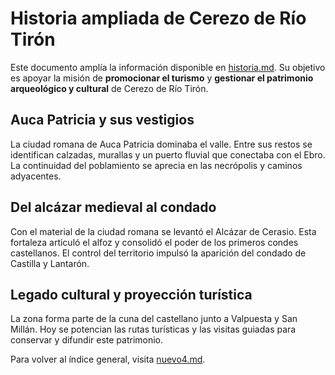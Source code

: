 # Historia ampliada de Cerezo de Río Tirón

Este documento amplía la información disponible en [historia.md](historia.md).
Su objetivo es apoyar la misión de **promocionar el turismo** y **gestionar el
patrimonio arqueológico y cultural** de Cerezo de Río Tirón.

## Auca Patricia y sus vestigios

La ciudad romana de Auca Patricia dominaba el valle. Entre sus restos se
identifican calzadas, murallas y un puerto fluvial que conectaba con el Ebro.
La continuidad del poblamiento se aprecia en las necrópolis y caminos
adyacentes.

## Del alcázar medieval al condado

Con el material de la ciudad romana se levantó el Alcázar de Cerasio.
Esta fortaleza articuló el alfoz y consolidó el poder de los primeros condes
castellanos. El control del territorio impulsó la aparición del condado de
Castilla y Lantarón.

## Legado cultural y proyección turística

La zona forma parte de la cuna del castellano junto a Valpuesta y San Millán.
Hoy se potencian las rutas turísticas y las visitas guiadas para conservar y
difundir este patrimonio.

Para volver al índice general, visita [nuevo4.md](../nuevo4.md).
